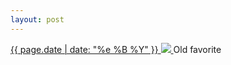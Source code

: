 ```yaml
---
layout: post
---
```


<p>
  <a href="/506">
    <time>{{ page.date | date: "%e %B %Y" }}</time>
    <img src="{{ site.assets_url }}/506.jpg">
  </a>
  Old favorite
</p>
